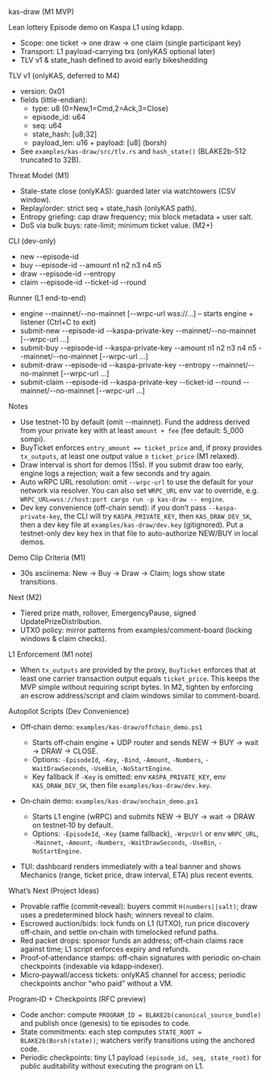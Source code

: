 kas-draw (M1 MVP)

Lean lottery Episode demo on Kaspa L1 using kdapp.

- Scope: one ticket → one draw → one claim (single participant key)
- Transport: L1 payload-carrying txs (onlyKAS optional later)
- TLV v1 & state_hash defined to avoid early bikeshedding

TLV v1 (onlyKAS, deferred to M4)

- version: 0x01
- fields (little-endian):
  - type: u8 (0=New,1=Cmd,2=Ack,3=Close)
  - episode_id: u64
  - seq: u64
  - state_hash: [u8;32]
  - payload_len: u16 + payload: [u8] (borsh)
- See `examples/kas-draw/src/tlv.rs` and `hash_state()` (BLAKE2b-512 truncated to 32B).

Threat Model (M1)

- Stale-state close (onlyKAS): guarded later via watchtowers (CSV window).
- Replay/order: strict seq + state_hash (onlyKAS path).
- Entropy griefing: cap draw frequency; mix block metadata + user salt.
- DoS via bulk buys: rate-limit; minimum ticket value. (M2+)

CLI (dev-only)

- new --episode-id <id>
- buy --episode-id <id> --amount <atoms> n1 n2 n3 n4 n5
- draw --episode-id <id> --entropy <str>
- claim --episode-id <id> --ticket-id <u64> --round <u64>

Runner (L1 end-to-end)

- engine --mainnet/--no-mainnet [--wrpc-url wss://…]  – starts engine + listener (Ctrl+C to exit)
- submit-new --episode-id <id> --kaspa-private-key <hex> --mainnet/--no-mainnet [--wrpc-url …]
- submit-buy --episode-id <id> --kaspa-private-key <hex> --amount <atoms> n1 n2 n3 n4 n5 --mainnet/--no-mainnet [--wrpc-url …]
- submit-draw --episode-id <id> --kaspa-private-key <hex> --entropy <str> --mainnet/--no-mainnet [--wrpc-url …]
- submit-claim --episode-id <id> --kaspa-private-key <hex> --ticket-id <u64> --round <u64> --mainnet/--no-mainnet [--wrpc-url …]

Notes

- Use testnet-10 by default (omit --mainnet). Fund the address derived from your private key with at least `amount + fee` (fee default: 5_000 sompi).
- BuyTicket enforces `entry_amount == ticket_price` and, if proxy provides `tx_outputs`, at least one output value ≥ `ticket_price` (M1 relaxed).
- Draw interval is short for demos (15s). If you submit draw too early, engine logs a rejection; wait a few seconds and try again.
- Auto wRPC URL resolution: omit `--wrpc-url` to use the default for your network via resolver. You can also set `WRPC_URL` env var to override, e.g. `WRPC_URL=wss://host:port cargo run -p kas-draw -- engine`.
- Dev key convenience (off-chain send): if you don’t pass `--kaspa-private-key`, the CLI will try `KASPA_PRIVATE_KEY`, then `KAS_DRAW_DEV_SK`, then a dev key file at `examples/kas-draw/dev.key` (gitignored). Put a testnet-only dev key hex in that file to auto-authorize NEW/BUY in local demos.

Demo Clip Criteria (M1)

- 30s asciinema: New → Buy → Draw → Claim; logs show state transitions.

Next (M2)

- Tiered prize math, rollover, EmergencyPause, signed UpdatePrizeDistribution.
- UTXO policy: mirror patterns from examples/comment-board (locking windows & claim checks).

L1 Enforcement (M1 note)

- When `tx_outputs` are provided by the proxy, `BuyTicket` enforces that at least one carrier transaction output equals `ticket_price`. This keeps the MVP simple without requiring script bytes. In M2, tighten by enforcing an escrow address/script and claim windows similar to comment-board.

Autopilot Scripts (Dev Convenience)

- Off‑chain demo: `examples/kas-draw/offchain_demo.ps1`
  - Starts off‑chain engine + UDP router and sends NEW → BUY → wait → DRAW → CLOSE.
  - Options: `-EpisodeId`, `-Key`, `-Bind`, `-Amount`, `-Numbers`, `-WaitDrawSeconds`, `-UseBin`, `-NoStartEngine`.
  - Key fallback if `-Key` is omitted: env `KASPA_PRIVATE_KEY`, env `KAS_DRAW_DEV_SK`, then file `examples/kas-draw/dev.key`.

- On‑chain demo: `examples/kas-draw/onchain_demo.ps1`
  - Starts L1 engine (wRPC) and submits NEW → BUY → wait → DRAW on testnet‑10 by default.
  - Options: `-EpisodeId`, `-Key` (same fallback), `-WrpcUrl` or env `WRPC_URL`, `-Mainnet`, `-Amount`, `-Numbers`, `-WaitDrawSeconds`, `-UseBin`, `-NoStartEngine`.

- TUI: dashboard renders immediately with a teal banner and shows Mechanics (range, ticket price, draw interval, ETA) plus recent events.

What’s Next (Project Ideas)

- Provable raffle (commit‑reveal): buyers commit `H(numbers||salt)`; draw uses a predetermined block hash; winners reveal to claim.
- Escrowed auction/bids: lock funds on L1 (UTXO), run price discovery off‑chain, and settle on‑chain with timelocked refund paths.
- Red packet drops: sponsor funds an address; off‑chain claims race against time; L1 script enforces expiry and refunds.
- Proof‑of‑attendance stamps: off‑chain signatures with periodic on‑chain checkpoints (indexable via kdapp‑indexer).
- Micro‑paywall/access tickets: onlyKAS channel for access; periodic checkpoints anchor “who paid” without a VM.

Program‑ID + Checkpoints (RFC preview)

- Code anchor: compute `PROGRAM_ID = BLAKE2b(canonical_source_bundle)` and publish once (genesis) to tie episodes to code.
- State commitments: each step computes `STATE_ROOT = BLAKE2b(Borsh(state))`; watchers verify transitions using the anchored code.
- Periodic checkpoints: tiny L1 payload `(episode_id, seq, state_root)` for public auditability without executing the program on L1.
